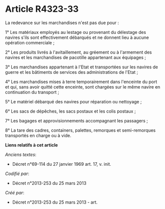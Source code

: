 # Article R4323-33

La redevance sur les marchandises n'est pas due pour :

1° Les matériaux employés au lestage ou provenant du délestage des navires s'ils sont effectivement débarqués et ne donnent
lieu à aucune opération commerciale ;

2° Les produits livrés à l'avitaillement, au gréement ou à l'armement des navires et les marchandises de pacotille
appartenant aux équipages ;

3° Les marchandises appartenant à l'Etat et transportées sur les navires de guerre et les bâtiments de services des
administrations de l'Etat ;

4° Les marchandises mises à terre temporairement dans l'enceinte du port et qui, sans avoir quitté cette enceinte, sont
chargées sur le même navire en continuation du transport ;

5° Le matériel débarqué des navires pour réparation ou nettoyage ;

6° Les sacs de dépêches, les sacs postaux et les colis postaux ;

7° Les bagages et approvisionnements accompagnant les passagers ;

8° La tare des cadres, containers, palettes, remorques et semi-remorques transportés en charge ou à vide.

**Liens relatifs à cet article**

_Anciens textes_:

  - Décret n°69-114 du 27 janvier 1969 art. 17, v. init.

_Codifié par_:

  - Décret n°2013-253 du 25 mars 2013

_Créé par_:

  - Décret n°2013-253 du 25 mars 2013 - art.
